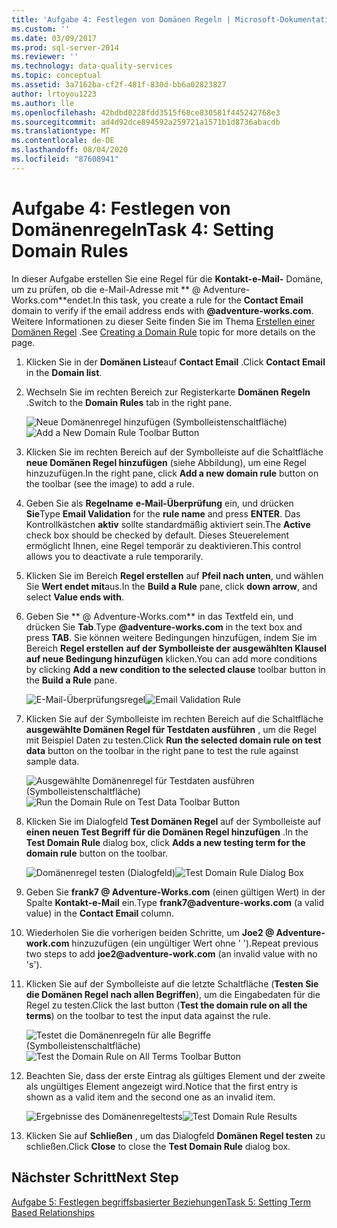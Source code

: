 ```yaml
---
title: 'Aufgabe 4: Festlegen von Domänen Regeln | Microsoft-Dokumentation'
ms.custom: ''
ms.date: 03/09/2017
ms.prod: sql-server-2014
ms.reviewer: ''
ms.technology: data-quality-services
ms.topic: conceptual
ms.assetid: 3a7162ba-cf2f-481f-830d-bb6a02823827
author: lrtoyou1223
ms.author: lle
ms.openlocfilehash: 42bdbd0228fdd3515f68ce830581f445242768e3
ms.sourcegitcommit: ad4d92dce894592a259721a1571b1d8736abacdb
ms.translationtype: MT
ms.contentlocale: de-DE
ms.lasthandoff: 08/04/2020
ms.locfileid: "87608941"
---
```

# <a name="task-4-setting-domain-rules"></a><span data-ttu-id="c55d8-102">Aufgabe 4: Festlegen von Domänenregeln</span><span class="sxs-lookup"><span data-stu-id="c55d8-102">Task 4: Setting Domain Rules</span></span>
  <span data-ttu-id="c55d8-103">In dieser Aufgabe erstellen Sie eine Regel für die **Kontakt-e-Mail-** Domäne, um zu prüfen, ob die e-Mail-Adresse mit \*\* \@ Adventure-Works.com\*\*endet.</span><span class="sxs-lookup"><span data-stu-id="c55d8-103">In this task, you create a rule for the **Contact Email** domain to verify if the email address ends with **\@adventure-works.com**.</span></span> <span data-ttu-id="c55d8-104">Weitere Informationen zu dieser Seite finden Sie im Thema [Erstellen einer Domänen Regel](https://msdn.microsoft.com/library/hh510397.aspx) .</span><span class="sxs-lookup"><span data-stu-id="c55d8-104">See [Creating a Domain Rule](https://msdn.microsoft.com/library/hh510397.aspx) topic for more details on the page.</span></span>  
  
1.  <span data-ttu-id="c55d8-105">Klicken Sie in der **Domänen Liste**auf **Contact Email** .</span><span class="sxs-lookup"><span data-stu-id="c55d8-105">Click **Contact Email** in the **Domain list**.</span></span>  
  
2.  <span data-ttu-id="c55d8-106">Wechseln Sie im rechten Bereich zur Registerkarte **Domänen Regeln** .</span><span class="sxs-lookup"><span data-stu-id="c55d8-106">Switch to the **Domain Rules** tab in the right pane.</span></span>  
  
     <span data-ttu-id="c55d8-107">![Neue Domänenregel hinzufügen (Symbolleistenschaltfläche)](../../2014/tutorials/media/et-settingdomainrules-01.jpg "Neue Domänenregel hinzufügen (Symbolleistenschaltfläche)")</span><span class="sxs-lookup"><span data-stu-id="c55d8-107">![Add a New Domain Rule Toolbar Button](../../2014/tutorials/media/et-settingdomainrules-01.jpg "Add a New Domain Rule Toolbar Button")</span></span>  
  
3.  <span data-ttu-id="c55d8-108">Klicken Sie im rechten Bereich auf der Symbolleiste auf die Schaltfläche **neue Domänen Regel hinzufügen** (siehe Abbildung), um eine Regel hinzuzufügen.</span><span class="sxs-lookup"><span data-stu-id="c55d8-108">In the right pane, click **Add a new domain rule** button on the toolbar (see the image) to add a rule.</span></span>  
  
4.  <span data-ttu-id="c55d8-109">Geben Sie als **Regelname** **e-Mail-Überprüfung** ein, und drücken **Sie**</span><span class="sxs-lookup"><span data-stu-id="c55d8-109">Type **Email Validation** for the **rule name** and press **ENTER**.</span></span> <span data-ttu-id="c55d8-110">Das Kontrollkästchen **aktiv** sollte standardmäßig aktiviert sein.</span><span class="sxs-lookup"><span data-stu-id="c55d8-110">The **Active** check box should be checked by default.</span></span> <span data-ttu-id="c55d8-111">Dieses Steuerelement ermöglicht Ihnen, eine Regel temporär zu deaktivieren.</span><span class="sxs-lookup"><span data-stu-id="c55d8-111">This control allows you to deactivate a rule temporarily.</span></span>  
  
5.  <span data-ttu-id="c55d8-112">Klicken Sie im Bereich **Regel erstellen** auf **Pfeil nach unten**, und wählen Sie **Wert endet mit**aus.</span><span class="sxs-lookup"><span data-stu-id="c55d8-112">In the **Build a Rule** pane, click **down arrow**, and select **Value ends with**.</span></span>  
  
6.  <span data-ttu-id="c55d8-113">Geben Sie \*\* \@ Adventure-Works.com\*\* in das Textfeld ein, und drücken Sie **Tab**.</span><span class="sxs-lookup"><span data-stu-id="c55d8-113">Type **\@adventure-works.com** in the text box and press **TAB**.</span></span> <span data-ttu-id="c55d8-114">Sie können weitere Bedingungen hinzufügen, indem Sie im Bereich **Regel erstellen** **auf der Symbolleiste der ausgewählten Klausel auf neue Bedingung hinzufügen** klicken.</span><span class="sxs-lookup"><span data-stu-id="c55d8-114">You can add more conditions by clicking **Add a new condition to the selected clause** toolbar button in the **Build a Rule** pane.</span></span>  
  
     <span data-ttu-id="c55d8-115">![E-Mail-Überprüfungsregel](../../2014/tutorials/media/et-settingdomainrules-02.jpg "E-Mail-Überprüfungsregel")</span><span class="sxs-lookup"><span data-stu-id="c55d8-115">![Email Validation Rule](../../2014/tutorials/media/et-settingdomainrules-02.jpg "Email Validation Rule")</span></span>  
  
7.  <span data-ttu-id="c55d8-116">Klicken Sie auf der Symbolleiste im rechten Bereich auf die Schaltfläche **ausgewählte Domänen Regel für Testdaten ausführen** , um die Regel mit Beispiel Daten zu testen.</span><span class="sxs-lookup"><span data-stu-id="c55d8-116">Click **Run the selected domain rule on test data** button on the toolbar in the right pane to test the rule against sample data.</span></span>  
  
     <span data-ttu-id="c55d8-117">![Ausgewählte Domänenregel für Testdaten ausführen (Symbolleistenschaltfläche)](../../2014/tutorials/media/et-settingdomainrules-03.jpg "Ausgewählte Domänenregel für Testdaten ausführen (Symbolleistenschaltfläche)")</span><span class="sxs-lookup"><span data-stu-id="c55d8-117">![Run the Domain Rule on Test Data Toolbar Button](../../2014/tutorials/media/et-settingdomainrules-03.jpg "Run the Domain Rule on Test Data Toolbar Button")</span></span>  
  
8.  <span data-ttu-id="c55d8-118">Klicken Sie im Dialogfeld **Test Domänen Regel** auf der Symbolleiste auf **einen neuen Test Begriff für die Domänen Regel hinzufügen** .</span><span class="sxs-lookup"><span data-stu-id="c55d8-118">In the **Test Domain Rule** dialog box, click **Adds a new testing term for the domain rule** button on the toolbar.</span></span>  
  
     <span data-ttu-id="c55d8-119">![Domänenregel testen (Dialogfeld)](../../2014/tutorials/media/et-settingdomainrules-04.jpg "Domänenregel testen (Dialogfeld)")</span><span class="sxs-lookup"><span data-stu-id="c55d8-119">![Test Domain Rule Dialog Box](../../2014/tutorials/media/et-settingdomainrules-04.jpg "Test Domain Rule Dialog Box")</span></span>  
  
9. <span data-ttu-id="c55d8-120">Geben Sie **frank7 \@ Adventure-Works.com** (einen gültigen Wert) in der Spalte **Kontakt-e-Mail** ein.</span><span class="sxs-lookup"><span data-stu-id="c55d8-120">Type **frank7\@adventure-works.com** (a valid value) in the **Contact Email** column.</span></span>  
  
10. <span data-ttu-id="c55d8-121">Wiederholen Sie die vorherigen beiden Schritte, um **Joe2 \@ Adventure-work.com** hinzuzufügen (ein ungültiger Wert ohne ' ').</span><span class="sxs-lookup"><span data-stu-id="c55d8-121">Repeat previous two steps to add **joe2\@adventure-work.com** (an invalid value with no 's').</span></span>  
  
11. <span data-ttu-id="c55d8-122">Klicken Sie auf der Symbolleiste auf die letzte Schaltfläche (**Testen Sie die Domänen Regel nach allen Begriffen**), um die Eingabedaten für die Regel zu testen.</span><span class="sxs-lookup"><span data-stu-id="c55d8-122">Click the last button (**Test the domain rule on all the terms**) on the toolbar to test the input data against the rule.</span></span>  
  
     <span data-ttu-id="c55d8-123">![Testet die Domänenregeln für alle Begriffe (Symbolleistenschaltfläche)](../../2014/tutorials/media/et-settingdomainrules-05.jpg "Testet die Domänenregeln für alle Begriffe (Symbolleistenschaltfläche)")</span><span class="sxs-lookup"><span data-stu-id="c55d8-123">![Test the Domain Rule on All Terms Toolbar Button](../../2014/tutorials/media/et-settingdomainrules-05.jpg "Test the Domain Rule on All Terms Toolbar Button")</span></span>  
  
12. <span data-ttu-id="c55d8-124">Beachten Sie, dass der erste Eintrag als gültiges Element und der zweite als ungültiges Element angezeigt wird.</span><span class="sxs-lookup"><span data-stu-id="c55d8-124">Notice that the first entry is shown as a valid item and the second one as an invalid item.</span></span>  
  
     <span data-ttu-id="c55d8-125">![Ergebnisse des Domänenregeltests](../../2014/tutorials/media/et-settingdomainrules-06.jpg "Ergebnisse des Domänenregeltests")</span><span class="sxs-lookup"><span data-stu-id="c55d8-125">![Test Domain Rule Results](../../2014/tutorials/media/et-settingdomainrules-06.jpg "Test Domain Rule Results")</span></span>  
  
13. <span data-ttu-id="c55d8-126">Klicken Sie auf **Schließen** , um das Dialogfeld **Domänen Regel testen** zu schließen.</span><span class="sxs-lookup"><span data-stu-id="c55d8-126">Click **Close** to close the **Test Domain Rule** dialog box.</span></span>  
  
## <a name="next-step"></a><span data-ttu-id="c55d8-127">Nächster Schritt</span><span class="sxs-lookup"><span data-stu-id="c55d8-127">Next Step</span></span>  
 [<span data-ttu-id="c55d8-128">Aufgabe 5: Festlegen begriffsbasierter Beziehungen</span><span class="sxs-lookup"><span data-stu-id="c55d8-128">Task 5: Setting Term Based Relationships</span></span>](../../2014/tutorials/task-5-setting-term-based-relationships.md)  
  
  
